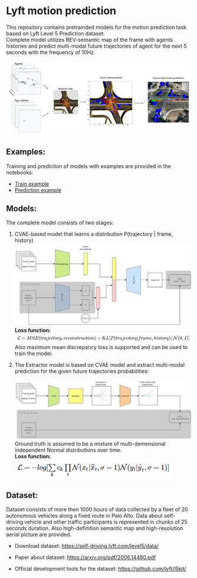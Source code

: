 # Lyft motion prediction

This repository contains pretrainded models for the motion prediction task based on Lyft Level 5 Prediction dataset. <br>
Complete model utilizes BEV-semantic map of the frame with agents histories and predict multi-modal future trajectories of agent for the next 5 seconds with the frequency of 10Hz. 
<br/><br/>
![](images/example.png)

## Examples:
Training and prediciton of models with examples are provided in the notebooks:
 * [Train example](https://github.com/kumgleb/Lyft_motion_prediction/blob/main/examples/train_example.ipynb)
 * [Prediction example](https://github.com/kumgleb/Lyft_motion_prediction/blob/main/examples/prediction_example.ipynb)

## Models:
The complete model consists of two stages:
1. CVAE-based model that learns a distribution P(trajectory | frame, history)
![](images/CVAE_model.png)
**Loss function:** <br>
![](images/loss_cvae.PNG) <br>
Also maximum mean discrepancy loss is supported and can be used to train the model.

2. The Extractor model is based on CVAE model and extract multi-modal prediction for the given future trajectories probabilities:
<br/><br/>
![](images/Extractor_model.png)
Ground truth is assumed to be a mixture of multi-demensional independent Normal distributions over time. <br>
**Loss function:** <br>
![](images/loss_extractor.PNG)

## Dataset:
Dataset consists of more then 1000 hours of data collected by a fleet of 20 autonomous vehicles along a fixed route in Palo Alto.
Data about self-driving vehicle and other traffic participants is represented in chunks of 25 seconds duration.
Also high-definition semantic map and high-resolution aerial picture are provided.

* Download dataset:
https://self-driving.lyft.com/level5/data/

* Paper about dataset:
https://arxiv.org/pdf/2006.14480.pdf

* Official development tools for the dataset:
https://github.com/lyft/l5kit/



